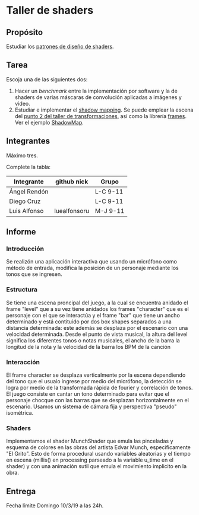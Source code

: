 # Taller de shaders

## Propósito

Estudiar los [patrones de diseño de shaders](http://visualcomputing.github.io/Shaders/#/4).

## Tarea

Escoja una de las siguientes dos:

1. Hacer un _benchmark_ entre la implementación por software y la de shaders de varias máscaras de convolución aplicadas a imágenes y video.
2. Estudiar e implementar el [shadow mapping](http://www.opengl-tutorial.org/intermediate-tutorials/tutorial-16-shadow-mapping/). Se puede emplear la escena del [punto 2 del taller de transformaciones](https://github.com/VisualComputing/Transformations_ws), así como la librería [frames](https://github.com/VisualComputing/frames). Ver el ejemplo [ShadowMap](https://github.com/VisualComputing/frames/tree/master/examples/demos/ShadowMap).

## Integrantes

Máximo tres.

Complete la tabla:

|  Integrante  | github nick |  Grupo  |
|--------------|-------------|---------|
| Ángel Rendón |             |L-C 9-11 |
| Diego Cruz   |             |L-C 9-11 |
| Luis Alfonso |luealfonsoru |M-J 9-11 |

## Informe

### Introducción
Se realizón una aplicación interactiva que usando un micrófono como método de entrada, modifica la posición de un personaje mediante los tonos que se ingresen.

### Estructura
Se tiene una escena proncipal del juego, a la cual se encuentra anidado el frame "level" que a su vez tiene anidados los frames "character" que es el personaje con el que se interactúa y el frame "bar" que tiene un ancho determinado y está contituido por dos box shapes separados a una distancia determinada: este además se desplaza por el escenario con una velocidad determinada. Desde el punto de vista musical, la altura del level significa los diferentes tonos o notas musicales, el ancho de la barra la longitud de la nota y la velocidad de la barra los BPM de la canción
### Interacción
El frame character se desplaza verticalmente por la escena dependiendo del tono que el usuaio ingrese por medio del micrófono, la detección se logra por medio de la transformada rápida de fourier y correlación de tonos. El juego consiste en cantar un tono determinado para evitar que el personaje chocque con las barras que se desplazan horizontalmente en el escenario. Usamos un sistema de cámara fija y perspectiva "pseudo" isométrica. 
### Shaders
Implementamos el shader MunchShader que emula las pinceladas y esquema de colores en las obras del artista Edvar Munch, específicamente "El Grito". Esto de forma procedural usando variables aleatorias y el tiempo en escena (millis() en processing parseado a la variable u_time en el shader) y con una animación sutil que emula el movimiento implicito en la obra. 

## Entrega

Fecha límite Domingo 10/3/19 a las 24h.
